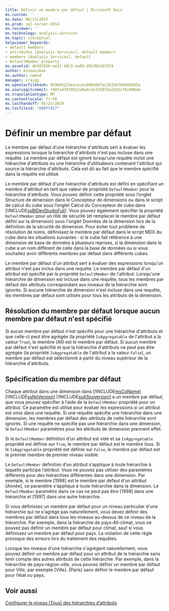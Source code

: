 ```yaml
---
title: Définir un membre par défaut | Microsoft Docs
ms.custom: ''
ms.date: 06/13/2017
ms.prod: sql-server-2014
ms.reviewer: ''
ms.technology: analysis-services
ms.topic: conceptual
helpviewer_keywords:
- default members
- attributes [Analysis Services], default members
- members [Analysis Services], default
- DefaultMember property
ms.assetid: db487856-ee21-49c3-aa08-d9136e193374
author: minewiskan
ms.author: owend
manager: craigg
ms.openlocfilehash: 959645223eacec6c000ddbfa23615b7949d10d5a
ms.sourcegitcommit: f40fa47619512a9a9c3e3258fda3242c76c008e6
ms.translationtype: MT
ms.contentlocale: fr-FR
ms.lasthandoff: 05/23/2019
ms.locfileid: "66077417"
---
```

# <a name="define-a-default-member"></a>Définir un membre par défaut
  Le membre par défaut d'une hiérarchie d'attributs sert à évaluer les expressions lorsque la hiérarchie d'attributs n'est pas incluse dans une requête. Le membre par défaut est ignoré lorsqu'une requête inclut une hiérarchie d'attributs ou une hiérarchie d'utilisateurs contenant l'attribut qui source la hiérarchie d'attributs. Cela est dû au fait que le membre spécifié dans la requête est utilisé.  
  
 Le membre par défaut d'une hiérarchie d'attributs est défini en spécifiant un membre d'attribut en tant que valeur de propriété `DefaultMember` pour la hiérarchie d'attributs. Vous pouvez définir cette propriété sous l’onglet Structure de dimension dans le Concepteur de dimensions ou dans le script de calcul du cube sous l’onglet Calcul du Concepteur de cube dans [!INCLUDE[ssBIDevStudioFull](../../includes/ssbidevstudiofull-md.md)]. Vous pouvez également spécifier la propriété `DefaultMember` pour un rôle de sécurité (et remplacer le membre par défaut défini sur la dimension) sous l'onglet Données de la dimension lors de la définition de la sécurité de dimension. Pour éviter tout problème de résolution de noms, définissez le membre par défaut dans le script MDX du cube dans les situations suivantes : si le cube fait référence à une dimension de base de données à plusieurs reprises, si la dimension dans le cube a un nom différent de celle dans la base de données ou si vous souhaitez avoir différents membres par défaut dans différents cubes.  
  
 Le membre par défaut d'un attribut sert à évaluer des expressions lorsqu'un attribut n'est pas inclus dans une requête. Le membre par défaut d'un attribut est spécifié par la propriété `DefaultMember` de l'attribut. Lorsqu'une hiérarchie de dimension est incluse dans une requête, tous les membres par défaut des attributs correspondant aux niveaux de la hiérarchie sont ignorés. Si aucune hiérarchie de dimension n'est incluse dans une requête, les membres par défaut sont utilisés pour tous les attributs de la dimension.  
  
## <a name="resolving-the-default-member-when-no-default-member-is-specified"></a>Résolution du membre par défaut lorsque aucun membre par défaut n'est spécifié  
 Si aucun membre par défaut n'est spécifié pour une hiérarchie d'attributs et que celle-ci peut être agrégée (la propriété `IsAggregatable` de l'attribut a la valeur `True`), le membre (All) est le membre par défaut. Si aucun membre par défaut n'est spécifié et que la hiérarchie d'attributs ne peut pas être agrégée (la propriété `IsAggregatable` de l'attribut a la valeur `False`), un membre par défaut est sélectionné à partir du niveau supérieur de la hiérarchie d'attributs.  
  
## <a name="specifying-the-default-member"></a>Spécification du membre par défaut  
 Chaque attribut dans une dimension dans [!INCLUDE[msCoName](../../includes/msconame-md.md)] [!INCLUDE[ssNoVersion](../../includes/ssnoversion-md.md)] [!INCLUDE[ssASnoversion](../../includes/ssasnoversion-md.md)] a un membre par défaut, que vous pouvez spécifier à l’aide de la `DefaultMember` propriété pour un attribut. Ce paramètre est utilisé pour évaluer les expressions si un attribut est omis dans une requête. Si une requête spécifie une hiérarchie dans une dimension, les membres par défaut des attributs de cette hiérarchie sont ignorés. Si une requête ne spécifie pas une hiérarchie dans une dimension, le `DefaultMember` paramètres pour les attributs de dimension prennent effet.  
  
 Si le `DefaultMember` définition d’un attribut est vide et sa `IsAggregatable` propriété est définie sur `True`, le membre par défaut est le membre tous. Si le `IsAggregatable` propriété est définie sur `False`, le membre par défaut est le premier membre de premier niveau visible.  
  
 Le `DefaultMember` définition d’un attribut s’applique à toute hiérarchie à laquelle participe l’attribut. Vous ne pouvez pas utiliser des paramètres différents pour des hiérarchies différentes dans une dimension. Par exemple, si le membre [1998] est le membre par défaut d'un attribut [Année], ce paramètre s'applique à toute hiérarchie dans la dimension. Le `DefaultMember` paramètre dans ce cas ne peut pas être [1998] dans une hiérarchie et [1997] dans une autre hiérarchie.  
  
 Si vous définissez un membre par défaut pour un niveau particulier d'une hiérarchie qui ne s'agrège pas naturellement, vous devez définir des membres par défaut dans tous les niveaux au-dessus de ce niveau de la hiérarchie. Par exemple, dans la hiérarchie de pays-All-climat, vous ne pouvez pas définir un membre par défaut pour climat, sauf si vous définissez un membre par défaut pour pays. La violation de cette règle provoque des erreurs lors du traitement des requêtes.  
  
 Lorsque les niveaux d'une hiérarchie s'agrègent naturellement, vous pouvez définir un membre par défaut pour un attribut de la hiérarchie sans tenir compte des autres attributs de cette hiérarchie. Par exemple, dans la hiérarchie de pays-région-ville, vous pouvez définir un membre par défaut pour Ville, par exemple [Ville]. [Paris] sans définir le membre par défaut pour l’état ou pays.  
  
## <a name="see-also"></a>Voir aussi  
 [Configurer le niveau &#40;Tous&#41; des hiérarchies d’attributs](database-dimensions-configure-the-all-level-for-attribute-hierarchies.md)  
  
  
